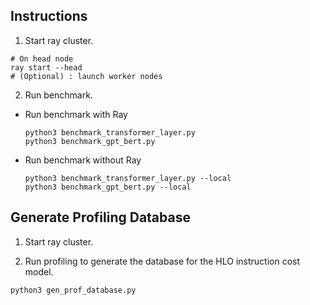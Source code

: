 ## Instructions

1. Start ray cluster.
```
# On head node
ray start --head
# (Optional) : launch worker nodes
```

2. Run benchmark.
- Run benchmark with Ray
  ```
  python3 benchmark_transformer_layer.py
  python3 benchmark_gpt_bert.py
  ```

- Run benchmark without Ray
  ```
  python3 benchmark_transformer_layer.py --local
  python3 benchmark_gpt_bert.py --local
  ```

## Generate Profiling Database
1. Start ray cluster.

2. Run profiling to generate the database for the HLO instruction cost model.
```
python3 gen_prof_database.py
```
